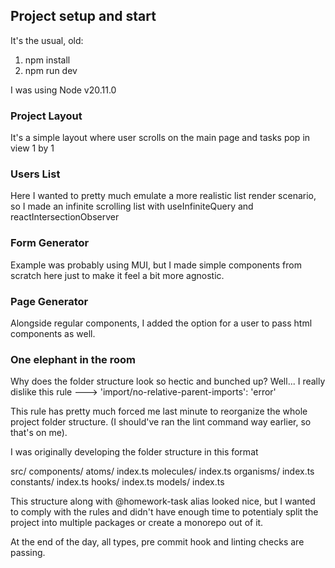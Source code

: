 ## Project setup and start

It's the usual, old: 
1. npm install 
2. npm run dev 

I was using Node v20.11.0

### Project Layout 

It's a simple layout where user scrolls on the main page and tasks pop in view 1 by 1 

### Users List 

Here I wanted to pretty much emulate a more realistic list render scenario,
so I made an infinite scrolling list with useInfiniteQuery and reactIntersectionObserver

### Form Generator 

Example was probably using MUI, but I made simple components from scratch here just to make it feel
a bit more agnostic.

### Page Generator

Alongside regular components, I added the option for a user to pass html components as well.


### One elephant in the room

Why does the folder structure look so hectic and bunched up?
Well... I really dislike
this rule ---> 'import/no-relative-parent-imports': 'error' 

This rule has pretty much forced me last minute to reorganize 
the whole project folder structure. (I should've ran the lint command way earlier, so that's on me).

I was originally developing the folder structure in this format 

src/
    components/
        atoms/
            index.ts
        molecules/
            index.ts
        organisms/
            index.ts
    constants/ 
        index.ts
    hooks/
        index.ts
    models/
        index.ts

This structure along with @homework-task alias looked nice, but I wanted to comply with the rules 
and didn't have enough time to potentialy split the project into multiple packages or create a 
monorepo out of it. 

At the end of the day, all types, pre commit hook and linting checks are passing.

